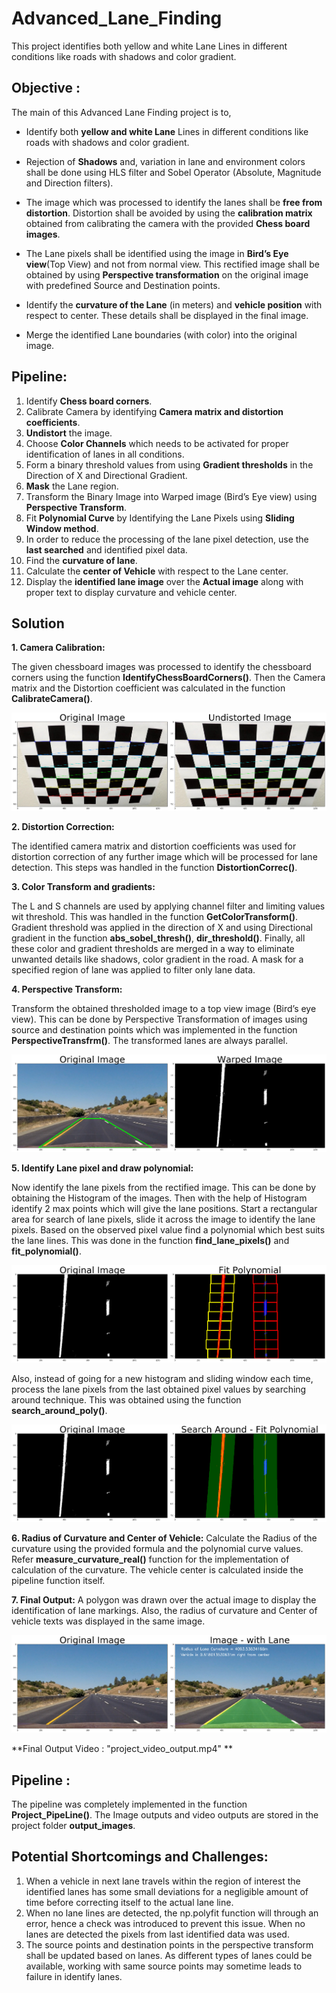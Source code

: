 # Advanced_Lane_Finding
This project identifies both yellow and white Lane Lines in different conditions like roads with shadows and color gradient.

## Objective :

The main of this Advanced Lane Finding project is to,

* Identify both **yellow and white Lane** Lines in different conditions like roads with shadows and color gradient.

* Rejection of **Shadows** and, variation in lane and environment colors shall be done using HLS filter and Sobel Operator (Absolute, Magnitude and Direction filters).

* The image which was processed to identify the lanes shall be **free from distortion**. Distortion shall be avoided by using the **calibration matrix** obtained from calibrating the camera with the provided **Chess board images**.

* The Lane pixels shall be identified using the image in **Bird’s Eye view**(Top View) and not from normal view. This rectified image shall be obtained by using **Perspective transformation** on the original image with predefined Source and Destination points.

* Identify the **curvature of the Lane** (in meters) and **vehicle position** with respect to center. These details shall be displayed in the final image.

* Merge the identified Lane boundaries (with color) into the original image.

## Pipeline:

1. Identify **Chess board corners**.
2. Calibrate Camera by identifying **Camera matrix and distortion coefficients**.
3. **Undistort** the image.
4. Choose **Color Channels** which needs to be activated for proper identification of lanes in all conditions.
5. Form a binary threshold values from using **Gradient thresholds** in the Direction of X and Directional Gradient.
6. **Mask** the Lane region.
7. Transform the Binary Image into Warped image (Bird’s Eye view) using **Perspective Transform**.
8. Fit **Polynomial Curve** by Identifying the Lane Pixels using **Sliding Window method**.
9. In order to reduce the processing of the lane pixel detection, use the **last searched** and identified pixel data.
10. Find the **curvature of lane**.
11. Calculate the **center of Vehicle** with respect to the Lane center.
12. Display the **identified lane image** over the **Actual image** along with proper text to display curvature and vehicle center.

## Solution


**1. Camera Calibration:**

The given chessboard images was processed to identify the chessboard corners using the function **IdentifyChessBoardCorners()**. Then the Camera matrix and the Distortion coefficient was calculated in the function **CalibrateCamera()**.

![Chess](output_images/chess.png)

**2. Distortion Correction:**

The identified camera matrix and distortion coefficients was used for distortion correction of any further image which will be processed for lane detection. This steps was handled in the function **DistortionCorrec()**.

**3. Color Transform and gradients:**

The L and S channels are used by applying channel filter and limiting values wit threshold. This was handled in the function **GetColorTransform()**. Gradient threshold was applied in the direction of X and using Directional gradient in the function **abs_sobel_thresh()**, **dir_threshold()**. Finally, all these color and gradient thresholds are merged in a way to eliminate unwanted details like shadows, color gradient in the road. A mask for a specified region of lane was applied to filter only lane data.

**4. Perspective Transform:**

Transform the obtained thresholded image to a top view image (Bird’s eye view). This can be done by Perspective Transformation of images using source and destination points which was implemented in the function **PerspectiveTransfrm()**. The transformed lanes are always parallel.

![PerspectiveTransform](output_images/pertrans.png)

**5. Identify Lane pixel and draw polynomial:**

Now identify the lane pixels from the rectified image. This can be done by obtaining the Histogram of the images. Then with the help of Histogram identify 2 max points which will give the lane positions. Start a rectangular area for search of lane pixels, slide it across the image to identify the lane pixels. Based on the observed pixel value find a polynomial which best suits the lane lines. This was done in the function **find_lane_pixels()** and **fit_polynomial()**.

![SlidingWindow](output_images/slide.png)

Also, instead of going for a new histogram and sliding window each time, process the lane pixels from the last obtained pixel values by searching around technique. This was obtained using the function **search_around_poly()**.

![SearchAround](output_images/searcharound.png)

**6. Radius of Curvature and Center of Vehicle:**
Calculate the Radius of the curvature using the provided formula and the polynomial curve values. Refer **measure_curvature_real()** function for the implementation of calculation of the curvature. The vehicle center is calculated inside the pipeline function itself.

**7. Final Output:**
A polygon was drawn over the actual image to display the identification of lane markings. Also, the radius of curvature and Center of vehicle texts was displayed in the same image.

![FinalOutput](output_images/final.png)

**Final Output Video : "project_video_output.mp4" **

## Pipeline :

The pipeline was completely implemented in the function **Project_PipeLine()**.
The Image outputs and video outputs are stored in the project folder **output_images**.

## Potential Shortcomings and Challenges:

1. When a vehicle in next lane travels within the region of interest the identified lanes has some small deviations for a negligible amount of time before correcting itself to the actual lane line.
2. When no lane lines are detected, the np.polyfit function will through an error, hence a check was introduced to prevent this issue. When no lanes are detected the pixels from last identified data was used.
3. The source points and destination points in the perspective transform shall be updated based on lanes. As different types of lanes could be available, working with same source points may sometime leads to failure in identify lanes.
